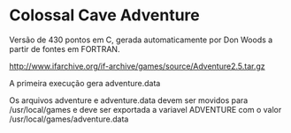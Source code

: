 # Colossal Cave Adventure
Versão de 430 pontos em C, gerada automaticamente por Don Woods a partir 
de fontes em FORTRAN.

http://www.ifarchive.org/if-archive/games/source/Adventure2.5.tar.gz

A primeira execução gera adventure.data

Os arquivos adventure e adventure.data devem ser movidos para 
/usr/local/games e deve ser exportada a variavel ADVENTURE com
o valor /usr/local/games/adventure.data
